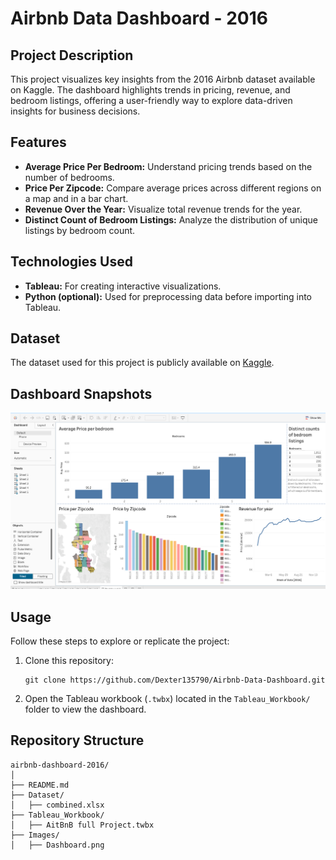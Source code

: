 # Airbnb Data Dashboard - 2016

## Project Description
This project visualizes key insights from the 2016 Airbnb dataset available on Kaggle. The dashboard highlights trends in pricing, revenue, and bedroom listings, offering a user-friendly way to explore data-driven insights for business decisions.

## Features
- **Average Price Per Bedroom:** Understand pricing trends based on the number of bedrooms.
- **Price Per Zipcode:** Compare average prices across different regions on a map and in a bar chart.
- **Revenue Over the Year:** Visualize total revenue trends for the year.
- **Distinct Count of Bedroom Listings:** Analyze the distribution of unique listings by bedroom count.

## Technologies Used
- **Tableau:** For creating interactive visualizations.
- **Python (optional):** Used for preprocessing data before importing into Tableau.

## Dataset
The dataset used for this project is publicly available on [Kaggle](https://www.kaggle.com/datasets/arianazmoudeh/airbnbopendata).

## Dashboard Snapshots
![Alt Text](/Images/Dashboard.png)


## Usage
Follow these steps to explore or replicate the project:

1. Clone this repository:
   ```
   git clone https://github.com/Dexter135790/Airbnb-Data-Dashboard.git
   ```
2. Open the Tableau workbook (`.twbx`) located in the `Tableau_Workbook/` folder to view the dashboard.

## Repository Structure
```
airbnb-dashboard-2016/
│
├── README.md
├── Dataset/
│   ├── combined.xlsx
├── Tableau_Workbook/
│   ├── AitBnB full Project.twbx
├── Images/
│   ├── Dashboard.png
```

